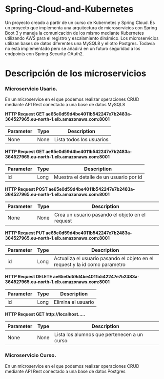 # Spring-Cloud-and-Kubernetes
Un proyecto creado a partir de un curso de Kubernetes y Spring Cloud.
Es un proyecto que implementa una arquitectura de microservicios con Spring Boot 3 y maneja la comunicación de los mismo mediante Kubernetes utilizando AWS para el registro y
escalamiento dinámico. Los microservicios utilizan bases de datos diferentes una MySQL8 y el otro Postgres. Todavía no está implementado pero se añadirá en un futuro seguridad a los 
endpoints con Spring Security OAuth2.

# Descripción de los microservicios
### Microservicio Usario.
En un microservice en el que podemos realizar operaciones CRUD mediante API Rest conectado a una base de datos MySQL8

**HTTP Request
GET ae65e0d59d4be4011b542247e7b2483a-364527965.eu-north-1.elb.amazonaws.com:8001**

| Parameter | Type | Description
| --- | --- | --- |
| None | None | Lista todos los usuarios

**HTTP Request
GET ae65e0d59d4be4011b542247e7b2483a-364527965.eu-north-1.elb.amazonaws.com:8001**

| Parameter | Type | Description
| --- | --- | --- |
| id | Long | Muestra el detalle de un usuario por id

**HTTP Request
POST ae65e0d59d4be4011b542247e7b2483a-364527965.eu-north-1.elb.amazonaws.com:8001**

| Parameter | Type | Description
| --- | --- | --- |
| None | None | Crea un usuario pasando el objeto en el request

**HTTP Request
PUT ae65e0d59d4be4011b542247e7b2483a-364527965.eu-north-1.elb.amazonaws.com:8001**

| Parameter | Type | Description
| --- | --- | --- |
| id | Long | Actualiza el usuario pasando el objeto en el request y la id como parametro

**HTTP Request
DELETE ae65e0d59d4be4011b542247e7b2483a-364527965.eu-north-1.elb.amazonaws.com:8001**

| Parameter | Type | Description
| --- | --- | --- |
| id | Long | Elimina el usuario

**HTTP Request
GET http://localhost.....**

| Parameter | Type | Description
| --- | --- | --- |
| None | None | Lista los alumnos que pertenecen a un curso


### Microservicio Curso.
En un microservice en el que podemos realizar operaciones CRUD mediante API Rest conectado a una base de datos Postgres

